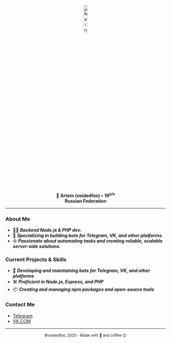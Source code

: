 <div align="center">
<img src="https://i.postimg.cc/CK0Tm0CK/IMG-20250617-020948-889.png" alt="Main Photo" width="15%" height="15%"/>
<br/>
🦊 <strong>Artem (voidedfox) • 19<sup>y/o</sup></strong>
<br/>
<strong>Russian Federation</strong>
</div>

___
### About Me
- 👨‍💻 ***Backend Node.js & PHP dev.***
- 🤖 ***Specializing in building bots for Telegram, VK, and other platforms.***
- ⚙️ ***Passionate about automating tasks and creating reliable, scalable server-side solutions.***

### Current Projects & Skills
- 🤖 ***Developing and maintaining bots for Telegram, VK, and other platforms***
- 🛠 ***Proficient in Node.js, Express, and PHP***
- 📦 ***Creating and managing npm packages and open-source tools***

### Contact Me
- <a href="https://t.me/voidedfox" target="_blank">Telegram</a>
- <a href="https://vk.com/voidedfox" target="_blank">VK.COM</a>
___
<p align="center">
    <sub>©voidedfox; 2025 - Made with 💖 and coffee 😉</sub>
</p>
